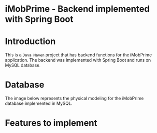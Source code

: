
# iMobPrime - Backend implemented with Spring Boot

# Introduction

This is a `Java Maven` project that has backend functions for the iMobPrime application.
The backend was implemented with Spring Boot and runs on MySQL database.

# Database

The image below represents the physical modeling for the iMobPrime database implemented in MySQL.

# Features to implement